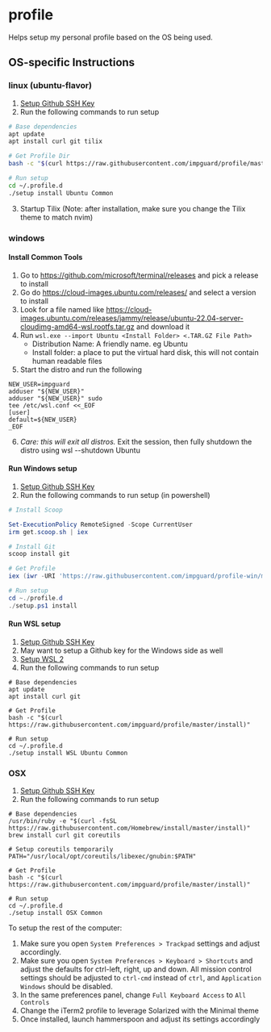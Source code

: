 # profile

Helps setup my personal profile based on the OS being used.

## OS-specific Instructions

### linux (ubuntu-flavor)

1. [Setup Github SSH Key](https://help.github.com/en/enterprise/2.15/user/articles/generating-a-new-ssh-key-and-adding-it-to-the-ssh-agent)
2. Run the following commands to run setup

```bash
# Base dependencies
apt update
apt install curl git tilix

# Get Profile Dir
bash -c "$(curl https://raw.githubusercontent.com/impguard/profile/master/install)"

# Run setup
cd ~/.profile.d
./setup install Ubuntu Common
```

3. Startup Tilix (Note: after installation, make sure you change the Tilix
   theme to match nvim)

### windows

#### Install Common Tools

1. Go to https://github.com/microsoft/terminal/releases and pick a release to install
2. Go do https://cloud-images.ubuntu.com/releases/ and select a version to install
3. Look for a file named like
   https://cloud-images.ubuntu.com/releases/jammy/release/ubuntu-22.04-server-cloudimg-amd64-wsl.rootfs.tar.gz
   and download it
4. Run `wsl.exe --import Ubuntu <Install Folder> <.TAR.GZ File Path>`
   - Distribution Name: A friendly name. eg Ubuntu
   - Install folder: a place to put the virtual hard disk, this will not contain human readable files
5. Start the distro and run the following

```
NEW_USER=impguard
adduser "${NEW_USER}"
adduser "${NEW_USER}" sudo
tee /etc/wsl.conf <<_EOF
[user]
default=${NEW_USER}
_EOF
```

6. _Care: this will exit all distros._ Exit the session, then fully shutdown the distro using wsl --shutdown Ubuntu

#### Run Windows setup

1. [Setup Github SSH Key](https://help.github.com/en/enterprise/2.15/user/articles/generating-a-new-ssh-key-and-adding-it-to-the-ssh-agent)
2. Run the following commands to run setup (in powershell)

```powershell
# Install Scoop

Set-ExecutionPolicy RemoteSigned -Scope CurrentUser
irm get.scoop.sh | iex

# Install Git
scoop install git

# Get Profile
iex (iwr -URI 'https://raw.githubusercontent.com/impguard/profile-win/master/install.ps1')

# Run setup
cd ~./profile.d
./setup.ps1 install
```

#### Run WSL setup

1. [Setup Github SSH Key](https://help.github.com/en/enterprise/2.15/user/articles/generating-a-new-ssh-key-and-adding-it-to-the-ssh-agent)
2. May want to setup a Github key for the Windows side as well
3. [Setup WSL 2](https://docs.microsoft.com/en-us/windows/wsl/install-win10)
4. Run the following commands to run setup

```
# Base dependencies
apt update
apt install curl git

# Get Profile
bash -c "$(curl https://raw.githubusercontent.com/impguard/profile/master/install)"

# Run setup
cd ~/.profile.d
./setup install WSL Ubuntu Common
```

### OSX

1. [Setup Github SSH Key](https://help.github.com/en/enterprise/2.15/user/articles/generating-a-new-ssh-key-and-adding-it-to-the-ssh-agent)
2. Run the following commands to run setup

```
# Base dependencies
/usr/bin/ruby -e "$(curl -fsSL https://raw.githubusercontent.com/Homebrew/install/master/install)"
brew install curl git coreutils

# Setup coreutils temporarily
PATH="/usr/local/opt/coreutils/libexec/gnubin:$PATH"

# Get Profile
bash -c "$(curl https://raw.githubusercontent.com/impguard/profile/master/install)"

# Run setup
cd ~/.profile.d
./setup install OSX Common
```

To setup the rest of the computer:

1. Make sure you open `System Preferences > Trackpad` settings and adjust
   accordingly.
2. Make sure you open `System Preferences > Keyboard > Shortcuts` and adjust
   the defaults for ctrl-left, right, up and down. All mission control settings
   should be adjusted to `ctrl-cmd` instead of `ctrl`, and `Application Windows` should be disabled.
3. In the same preferences panel, change `Full Keyboard Access` to `All Controls`
4. Change the iTerm2 profile to leverage Solarized with the Minimal theme
5. Once installed, launch hammerspoon and adjust its settings accordingly
